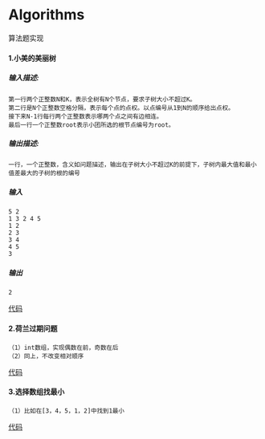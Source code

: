 # Algorithms
算法题实现
#### 1.小美的美丽树
  ##### 输入描述:
    第一行两个正整数N和K，表示全树有N个节点，要求子树大小不超过K。
    第二行是N个正整数空格分隔，表示每个点的点权。以点编号从1到N的顺序给出点权。
    接下来N-1行每行两个正整数表示哪两个点之间有边相连。
    最后一行一个正整数root表示小团所选的根节点编号为root。
  ##### 输出描述:
    一行，一个正整数，含义如问题描述，输出在子树大小不超过K的前提下，子树内最大值和最小值差最大的子树的根的编号
  ##### 输入
    5 2
    1 3 2 4 5
    1 2
    2 3
    3 4
    4 5
    3
  ##### 输出
    2
  [代码](https://github.com/wxxlsj/algorithms/blob/main/Solution.java)

#### 2.荷兰过期问题
    （1）int数组，实现偶数在前，奇数在后
    （2）同上，不改变相对顺序
  [代码](https://github.com/wxxlsj/algorithms/blob/main/Solution2.java)
#### 3.选择数组找最小
    （1）比如在[3，4，5，1，2]中找到1最小
[代码](https://github.com/wxxlsj/algorithms/blob/main/Solution3.java)
